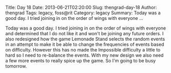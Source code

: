 Title: Day 18
Date: 2013-06-21T02:20:00
Slug: thengrad-day-18
Author: thengrad
Tags: legacy, foss@rit
Category: legacy
Summary: Today was a good day. I tried joining in on the order of wings with everyone ... 

Today was a good day. I tried joining in on the order of wings with everyone
and determined that I do not like it and won't be joining any future orders. I
also redesigned how the game Lemonade Stand selects the random events in an
attempt to make it be able to change the frequencies of events based on
difficulty. However this has no made the Impossible difficulty a little to
hard so I need to re-balance the events. With my new design we also need a few
more events to really spice up the game. So I'm going to be busy tomorrow.

